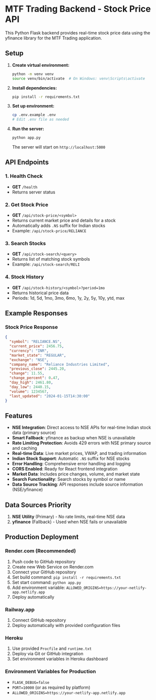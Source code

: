 # MTF Trading Backend - Stock Price API

This Python Flask backend provides real-time stock price data using the yfinance library for the MTF Trading application.

## Setup

1. **Create virtual environment:**
   ```bash
   python -m venv venv
   source venv/bin/activate  # On Windows: venv\Scripts\activate
   ```

2. **Install dependencies:**
   ```bash
   pip install -r requirements.txt
   ```

3. **Set up environment:**
   ```bash
   cp .env.example .env
   # Edit .env file as needed
   ```

4. **Run the server:**
   ```bash
   python app.py
   ```

   The server will start on `http://localhost:5000`

## API Endpoints

### 1. Health Check
- **GET** `/health`
- Returns server status

### 2. Get Stock Price
- **GET** `/api/stock-price/<symbol>`
- Returns current market price and details for a stock
- Automatically adds `.NS` suffix for Indian stocks
- Example: `/api/stock-price/RELIANCE`

### 3. Search Stocks
- **GET** `/api/stock-search/<query>`
- Returns list of matching stock symbols
- Example: `/api/stock-search/RELI`

### 4. Stock History
- **GET** `/api/stock-history/<symbol>?period=1mo`
- Returns historical price data
- Periods: 1d, 5d, 1mo, 3mo, 6mo, 1y, 2y, 5y, 10y, ytd, max

## Example Responses

### Stock Price Response
```json
{
  "symbol": "RELIANCE.NS",
  "current_price": 2456.75,
  "currency": "INR",
  "market_state": "REGULAR",
  "exchange": "NSE",
  "company_name": "Reliance Industries Limited",
  "previous_close": 2445.20,
  "change": 11.55,
  "change_percent": 0.47,
  "day_high": 2461.80,
  "day_low": 2440.15,
  "volume": 1234567,
  "last_updated": "2024-01-15T14:30:00"
}
```

## Features

- **NSE Integration**: Direct access to NSE APIs for real-time Indian stock data (primary source)
- **Smart Fallback**: yfinance as backup when NSE is unavailable
- **Rate Limiting Protection**: Avoids 429 errors with NSE primary source and caching
- **Real-time Data**: Live market prices, VWAP, and trading information
- **Indian Stock Support**: Automatic `.NS` suffix for NSE stocks
- **Error Handling**: Comprehensive error handling and logging
- **CORS Enabled**: Ready for React frontend integration
- **Market Data**: Includes price changes, volume, and market state
- **Search Functionality**: Search stocks by symbol or name
- **Data Source Tracking**: API responses include source information (NSE/yfinance)

## Data Sources Priority
1. **NSE Utility** (Primary) - No rate limits, real-time NSE data
2. **yfinance** (Fallback) - Used when NSE fails or unavailable

## Production Deployment

### Render.com (Recommended)
1. Push code to GitHub repository
2. Create new Web Service on Render.com
3. Connect your GitHub repository
4. Set build command: `pip install -r requirements.txt`
5. Set start command: `python app.py`
6. Add environment variable: `ALLOWED_ORIGINS=https://your-netlify-app.netlify.app`
7. Deploy automatically

### Railway.app
1. Connect GitHub repository
2. Deploy automatically with provided configuration files

### Heroku
1. Use provided `Procfile` and `runtime.txt`
2. Deploy via Git or GitHub integration
3. Set environment variables in Heroku dashboard

### Environment Variables for Production
- `FLASK_DEBUG=false`
- `PORT=10000` (or as required by platform)
- `ALLOWED_ORIGINS=https://your-netlify-app.netlify.app`